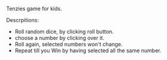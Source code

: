 Tenzies game for kids.

Descrpitions:

- Roll random dice, by clicking roll button.
- choose a number by clicking over it.
- Roll again, selected numbers won't change.
- Repeat till you Win by having selected all the same number.
